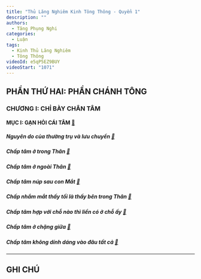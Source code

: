 ```yaml
---
title: "Thủ Lăng Nghiêm Kinh Tông Thông - Quyển 1"
description: ""
authors: 
  - Tăng Phụng Nghi
categories:
  - Luận
tags:
  - Kinh Thủ Lăng Nghiêm
  - Tông Thông
videoId: e5qP5EZ9BUY
videoStart: "1071"
---
```


## PHẦN THỨ HAI: PHẦN CHÁNH TÔNG

### CHƯƠNG I: CHỈ BÀY CHÂN TÂM

#### MỤC I: GẠN HỎI CÁI TÂM [🔗](/interpretations/lang-nghiem-tong-thong-I-gan-hoi-cai-tam)

##### Nguyên do của thường trụ và lưu chuyển [🔗](/interpretations/lang-nghiem-tong-thong-I-nguyen-do-cua-thuong-tru-va-luu-chuyen)

##### Chấp tâm ở trong Thân [🔗](/interpretations/lang-nghiem-tong-thong-I-chap-tam-o-trong-than)

##### Chấp tâm ở ngoài Thân [🔗](/interpretations/lang-nghiem-tong-thong-I-chap-tam-o-ngoai-than)

##### Chấp tâm núp sau con Mắt [🔗](/interpretations/lang-nghiem-tong-thong-I-chap-tam-nup-sau-con-mat)

##### Chấp nhắm mắt thấy tối là thấy bên trong Thân [🔗](/interpretations/lang-nghiem-tong-thong-I-chap-nham-mat-thay-toi-la-thay-ben-trong-than)

##### Chấp tâm hợp với chỗ nào thì liền có ở chỗ ấy [🔗](/interpretations/lang-nghiem-tong-thong-I-chap-tam-hop-voi-cho-nao-thi-lien-co-cho-ay)

##### Chấp tâm ở chặng giữa [🔗](/interpretations/lang-nghiem-tong-thong-I-chap-tam-o-chang-giua)

##### Chấp tâm không dính dáng vào đâu tất cả [🔗](/interpretations/lang-nghiem-tong-thong-I-chap-tam-khong-dinh-danh-vao-dau-tat-ca)

<hr class="blog-rule" />

## GHI CHÚ

[^1]: ⭐️
